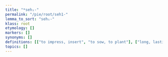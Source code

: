 ```yaml
---
title: "*seh₁-"
permalink: "/pie/root/seh1-"
lemma_to_sort: "seh₁-"
klass: root
etymology: []
markers: []
synonyms: []
definitions: [["to impress, insert", "to sow, to plant"], ["long, lasting"]]
topics: []
---
```

